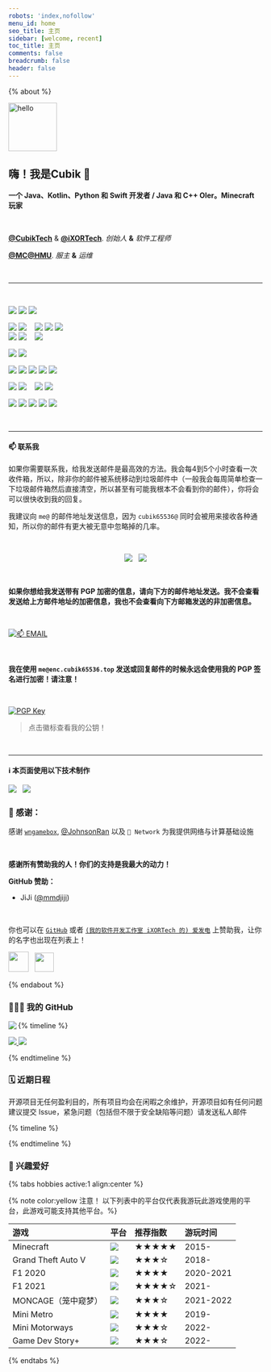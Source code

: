 ```yaml
---
robots: 'index,nofollow'
menu_id: home
seo_title: 主页
sidebar: [welcome, recent]
toc_title: 主页
comments: false
breadcrumb: false
header: false
---
```


{% about %}

<img height="96px" alt="hello" src="https://img.cubik65536.top/hello-cubik.png">

## 嗨！我是Cubik 👋

**一个 Java、Kotlin、Python 和 Swift 开发者 / Java 和 C++ OIer。Minecraft 玩家**

<br/>

**[@CubikTech](https://github.com/CubikTech)** & **[@iXORTech](https://github.com/iXORTech)**.
*创始人* **&** *软件工程师*

**[@MC@HMU](https://github.com/MC-HMU)**.
*服主* **&** *运维*

<br/>
<hr/>
<br/>

<p>
  <img src="https://img.shields.io/badge/Apple-%23000000.svg?style=for-the-badge&logo=apple&logoColor=white" style="display: inline-block" />
  <img src="https://img.shields.io/badge/iOS-000000?style=for-the-badge&logo=ios&logoColor=white" style="display: inline-block" />
  <img src="https://img.shields.io/badge/iPadOS-000000?style=for-the-badge&logo=ios&logoColor=white" style="display: inline-block" />
</p>

<p>
  <img src="https://img.shields.io/badge/macOS-000000?style=for-the-badge&logo=macos&logoColor=F0F0F0" style="display: inline-block" />
  <img src="https://img.shields.io/badge/Windows%2011-0078D6?style=for-the-badge&logo=windows&logoColor=white" style="display: inline-block" />
  &nbsp;&nbsp;
  <img src="https://img.shields.io/badge/Fedora-294172?style=for-the-badge&logo=fedora&logoColor=white" style="display: inline-block" />
  <img src="https://img.shields.io/badge/Manjaro-35BF5C?style=for-the-badge&logo=Manjaro&logoColor=white" style="display: inline-block" />
  <img src="https://img.shields.io/badge/KDE-1D99F3?logo=KDE&logoColor=fff&style=for-the-badge" style="display: inline-block" />
  <br/>
  <img src="https://img.shields.io/badge/Ubuntu-E95420?style=for-the-badge&logo=ubuntu&logoColor=white" style="display: inline-block" />
  <img src="https://img.shields.io/badge/-KUbuntu-%230079C1?style=for-the-badge&logo=kubuntu&logoColor=white" style="display: inline-block" />
  &nbsp;&nbsp;
  <img src="https://img.shields.io/badge/-Rocky%20Linux-%2310B981?style=for-the-badge&logo=rockylinux&logoColor=white" style="display: inline-block" />
</p>
  
<p>
  <img src="https://img.shields.io/badge/iTerm2-546E7A?style=for-the-badge&logo=iTerm2&logoColor=F0F0F0" style="display: inline-block" />
  <img src="https://img.shields.io/badge/Windows%20Terminal-4D4D4D?style=for-the-badge&logo=windows-terminal&logoColor=F0F0F0" style="display: inline-block" />
</p>

<p>
  <img src="https://img.shields.io/badge/java-%23ED8B00.svg?style=for-the-badge&logo=java&logoColor=white" style="display: inline-block" />
  <img src="https://img.shields.io/badge/kotlin-%230095D5.svg?style=for-the-badge&logo=kotlin&logoColor=white" style="display: inline-block" />
  <img src="https://img.shields.io/badge/python-3670A0?style=for-the-badge&logo=python&logoColor=ffdd54" style="display: inline-block" />
  <img src="https://img.shields.io/badge/swift-F54A2A?style=for-the-badge&logo=swift&logoColor=white" style="display: inline-block" />
  <img src="https://img.shields.io/badge/c++-%2300599C.svg?style=for-the-badge&logo=c%2B%2B&logoColor=white" style="display: inline-block" />
</p>

<p>
  <img src="https://img.shields.io/badge/css3-%231572B6.svg?style=for-the-badge&logo=css3&logoColor=white" style="display: inline-block" />
  <img src="https://img.shields.io/badge/html5-%23E34F26.svg?style=for-the-badge&logo=html5&logoColor=white" style="display: inline-block" />
  &nbsp;&nbsp;
  <img src="https://img.shields.io/badge/latex-%23008080.svg?style=for-the-badge&logo=latex&logoColor=white" style="display: inline-block" />
  <img src="https://img.shields.io/badge/markdown-%23000000.svg?style=for-the-badge&logo=markdown&logoColor=white" style="display: inline-block" />
</p>

<p>
  <img src="https://img.shields.io/badge/IntelliJIDEA-000000.svg?style=for-the-badge&logo=intellij-idea&logoColor=white" style="display: inline-block" />
  <img src="https://img.shields.io/badge/pycharm-143?style=for-the-badge&logo=pycharm&logoColor=black&color=black&labelColor=green" style="display: inline-block" />
  <img src="https://img.shields.io/badge/CLion-black?style=for-the-badge&logo=clion&logoColor=white" style="display: inline-block" />
  <img src="https://img.shields.io/badge/Visual%20Studio%20Code-0078d7.svg?style=for-the-badge&logo=visual-studio-code&logoColor=white" style="display: inline-block" />
  <img src="https://img.shields.io/badge/Xcode-007ACC?style=for-the-badge&logo=Xcode&logoColor=white" style="display: inline-block" />
</p>

<br/>
<hr/>

#### 📫 联系我

如果你需要联系我，给我发送邮件是最高效的方法。我会每4到5个小时查看一次收件箱，所以，除非你的邮件被系统移动到垃圾邮件中（一般我会每周简单检查一下垃圾邮件箱然后直接清空，所以甚至有可能我根本不会看到你的邮件），你将会可以很快收到我的回复。

我建议向 `me@` 的邮件地址发送信息，因为 `cubik65536@` 同时会被用来接收各种通知，所以你的邮件有更大被无意中忽略掉的几率。

<br/>

<p align="center">
  <a href="mailto:cubik65536@cubik65536.top"><img src="https://img.shields.io/badge/📫%20EMAIL-cubik65536%40cubik65536.top-informational?style=for-the-badge" style="display: inline-block" /></a>
  &nbsp;
  <a href="mailto:me@cubik65536.top"><img src="https://img.shields.io/badge/📫%20EMAIL-me%40cubik65536.top-informational?style=for-the-badge" style="display: inline-block" /></a>
</p>

<br/>

**如果你想给我发送带有 PGP 加密的信息，请向下方的邮件地址发送。我不会查看发送给上方邮件地址的加密信息，我也不会查看向下方邮箱发送的非加密信息。**

<br/>

[![📫 EMAIL](https://img.shields.io/badge/📫%20EMAIL-me%40enc.cubik65536.top-informational?style=for-the-badge)](mailto:me@enc.cubik65536.top)

<br/>

**我在使用 `me@enc.cubik65536.top` 发送或回复邮件的时候永远会使用我的 PGP 签名进行加密！请注意！**

<br/>

[![PGP Key](https://img.shields.io/badge/我的PGP指纹-7C58%20C98C%203AB8%20004E%20046C%2016FA%204462%209FF0%20C890%20D359-%23FA7343?style=for-the-badge)](https://raw.githubusercontent.com/Cubik65536/Cubik65536/main/pgp-public-key.txt)
 > 点击徽标查看我的公钥！

<br/>
<hr/>

#### ℹ️ 本页面使用以下技术制作

<p>
  <a href="https://github.com/anuraghazra/github-readme-stats"><img src="https://github-readme-stats.cubik65536.top/api/pin/?theme=github_dark&username=anuraghazra&repo=github-readme-stats&show_owner=true" style="display: inline-block" /></a>
  &nbsp;
  <a href="https://github.com/Ileriayo/markdown-badges"><img src="https://github-readme-stats.cubik65536.top/api/pin/?theme=github_dark&username=Ileriayo&repo=markdown-badges&show_owner=true" style="display: inline-block" /></a>
</p>

### 🎉 感谢：

感谢 [`wngamebox`](https://wngamebox.cn), [@JohnsonRan](https://github.com/JohnsonRan) 以及 `🍉 Network` 为我提供网络与计算基础设施

<br/>

**感谢所有赞助我的人！你们的支持是我最大的动力！**

**GitHub 赞助：**

- JiJi ([@mmdjiji](https://github.com/mmdjiji))

<br/>

你也可以在 [`GitHub`](https://github.com/sponsors/Cubik65536) 或者 [`(我的软件开发工作室 iXORTech 的) 爱发电`](https://afdian.net/@ixortech) 上赞助我，让你的名字也出现在列表上！

<p>
  <a href="https://github.com/sponsors/Cubik65536"><img src="https://img.shields.io/badge/sponsor-30363D?style=for-the-badge&logo=GitHub-Sponsors&logoColor=#EA4AAA&" width="auto" height="40" style="display: inline-block" /></a>
  &nbsp;
  <a href="https://afdian.net/@ixortech"><img src="https://cdn.jsdelivr.net/gh/Cubik65536/cubik-favicons@main/support%20me%20on%20afd.png" width="auto" height="38" style="display: inline-block" /></a>
</p>

{% endabout %}

### 👨🏻‍💻 我的 GitHub

<a href="https://github.com/Cubik65536"><img align="left" src="https://img.shields.io/badge/GitHub-Cubik65536-4078c0?style=for-the-badge&logo=github&logoColor=white"></a>

{% timeline %}

<!-- node GitHub 统计数据 -->

<a href="https://github.com/Cubik65536">
    <img src="https://github-readme-stats.cubik65536.top/api?theme=github_dark&username=Cubik65536&count_private=true&hide=stars&show_icons=true&line_height=24&locale=cn" style="display: inline-block">
</a>

<!-- node 最常用的语言 -->

<a href="https://github.com/Cubik65536">
    <img src="https://github-readme-stats.cubik65536.top/api/top-langs/?theme=github_dark&username=Cubik65536&layout=compact&count_private=true&card_width=445&locale=cn" style="display: inline-block">
</a>

{% endtimeline %}

### 🗓 近期日程

开源项目无任何盈利目的，所有项目均会在闲暇之余维护，开源项目如有任何问题建议提交 Issue，紧急问题（包括但不限于安全缺陷等问题）请发送私人邮件

{% timeline %}

<!-- node 即将到来，敬请期待！ -->

{% endtimeline %}

### 🤩 兴趣爱好

{% tabs hobbies active:1 align:center %}

<!-- tab 游戏 -->

{% note color:yellow 注意！ 以下列表中的平台仅代表我游玩此游戏使用的平台，此游戏可能支持其他平台。%}

| 游戏 | 平台 | 推荐指数 | 游玩时间 |
|:-----|:-----|:---------|:---------|
| Minecraft | <img src="https://img.shields.io/badge/macOS-000000?style=for-the-badge&logo=macos&logoColor=F0F0F0" style="display: inline-block" /> | ★★★★★ | 2015- |
| Grand Theft Auto V | <img src="https://img.shields.io/badge/Windows-0078D6?style=for-the-badge&logo=windows&logoColor=white" style="display: inline-block" /> | ★★★☆ | 2018- |
| F1 2020 | <img src="https://img.shields.io/badge/Windows-0078D6?style=for-the-badge&logo=windows&logoColor=white" style="display: inline-block" /> | ★★★★ | 2020-2021 |
| F1 2021 | <img src="https://img.shields.io/badge/Windows-0078D6?style=for-the-badge&logo=windows&logoColor=white" style="display: inline-block" /> | ★★★★☆ | 2021- |
| MONCAGE（笼中窥梦） | <img src="https://img.shields.io/badge/iOS-000000?style=for-the-badge&logo=ios&logoColor=white" style="display: inline-block" /> | ★★★☆ | 2021-2022 |
| Mini Metro | <img src="https://img.shields.io/badge/macOS-000000?style=for-the-badge&logo=macos&logoColor=F0F0F0" style="display: inline-block" /> | ★★★★ | 2019- |
| Mini Motorways | <img src="https://img.shields.io/badge/macOS-000000?style=for-the-badge&logo=macos&logoColor=F0F0F0" style="display: inline-block" /> | ★★★☆ | 2022- |
| Game Dev Story+ | <img src="https://img.shields.io/badge/iOS-000000?style=for-the-badge&logo=ios&logoColor=white" style="display: inline-block" /> | ★★★☆ | 2022- |

{% endtabs %}
